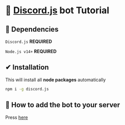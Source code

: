 # 🤖 [Discord.js] bot Tutorial

## 🏴 Dependencies

`Discord.js` **REQUIRED**

`Node.js v14+` **REQUIRED**

## ✔ Installation

This will install all **node packages** automatically

```bash
npm i -g discord.js
```

## 📄 How to add the bot to your server

Press [here]

[discord.js]: https://discord.js.org/#/
[here]: https://discord.com/api/oauth2/authorize?client_id=930799047810355210&permissions=8&scope=bot
